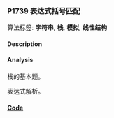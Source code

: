 ### P1739 表达式括号匹配

算法标签: **字符串**, **栈**, **模拟**, **线性结构**


#### Description

#### Analysis

栈的基本题。

表达式解析。

#### [Code](../cpp/p1739.cpp) 


